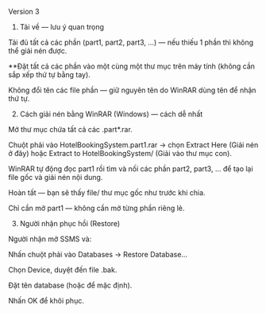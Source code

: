 Version 3
1) Tải về — lưu ý quan trọng
  
  Tải đủ tất cả các phần (part1, part2, part3, ...) — nếu thiếu 1 phần thì không thể giải nén được.
  
  **Đặt tất cả các phần vào một cùng một thư mục trên máy tính (không cần sắp xếp thứ tự bằng tay).
  
  Không đổi tên các file phần — giữ nguyên tên do WinRAR dùng tên để nhận thứ tự.

2) Cách giải nén bằng WinRAR (Windows) — cách dễ nhất

  Mở thư mục chứa tất cả các .part*.rar.
  
  Chuột phải vào HotelBookingSystem.part1.rar → chọn Extract Here (Giải nén ở đây) hoặc Extract to HotelBookingSystem/ (Giải vào thư mục con).
  
  WinRAR tự động đọc part1 rồi tìm và nối các phần part2, part3, ... để tạo lại file gốc và giải nén nội dung.
  
  Hoàn tất — bạn sẽ thấy file/ thư mục gốc như trước khi chia.
  
  Chỉ cần mở part1 — không cần mở từng phần riêng lẻ.

3) Người nhận phục hồi (Restore)

Người nhận mở SSMS và:

Nhấn chuột phải vào Databases → Restore Database...

Chọn Device, duyệt đến file .bak.

Đặt tên database (hoặc để mặc định).

Nhấn OK để khôi phục.
